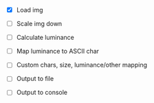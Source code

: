 - [x] Load img
- [ ] Scale img down
- [ ] Calculate luminance 
- [ ] Map luminance to ASCII char
- [ ] Custom chars, size, luminance/other mapping
- [ ] Output to file
- [ ] Output to console


